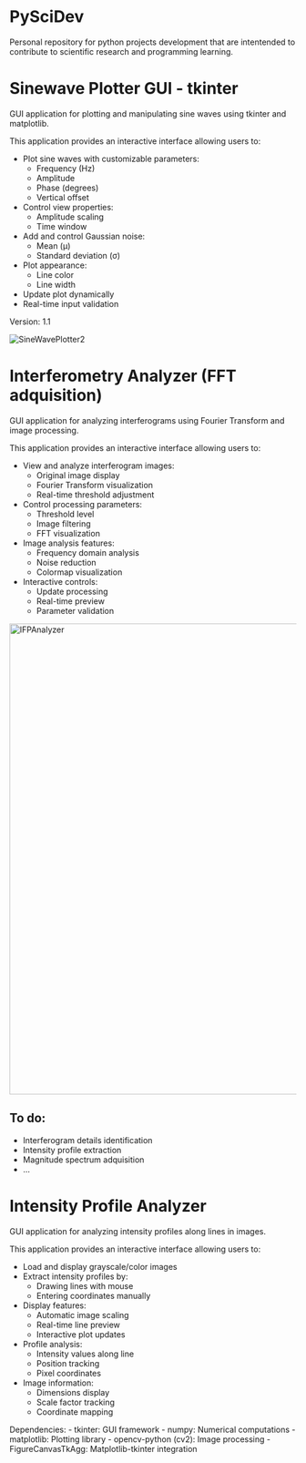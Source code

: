 # PySciDev
Personal repository for python projects development that are intentended to contribute to scientific research and programming learning.

# Sinewave Plotter GUI - tkinter
GUI application for plotting and manipulating sine waves using tkinter and matplotlib.

This application provides an interactive interface allowing users to:
- Plot sine waves with customizable parameters:
  * Frequency (Hz)
  * Amplitude 
  * Phase (degrees)
  * Vertical offset
- Control view properties:
  * Amplitude scaling
  * Time window
- Add and control Gaussian noise:
  * Mean (μ)
  * Standard deviation (σ)
- Plot appearance:
  * Line color
  * Line width
- Update plot dynamically
- Real-time input validation
  
Version: 1.1

![SineWavePlotter2](https://github.com/user-attachments/assets/a3084539-3430-4bf0-8410-cb606b2ad92f)

# Interferometry Analyzer (FFT adquisition)
GUI application for analyzing interferograms using Fourier Transform and image processing.

This application provides an interactive interface allowing users to:
- View and analyze interferogram images:
  * Original image display
  * Fourier Transform visualization
  * Real-time threshold adjustment
- Control processing parameters:
  * Threshold level
  * Image filtering
  * FFT visualization
- Image analysis features:
  * Frequency domain analysis
  * Noise reduction
  * Colormap visualization
- Interactive controls:
  * Update processing
  * Real-time preview
  * Parameter validation

<img width="827" alt="IFPAnalyzer" src="https://github.com/user-attachments/assets/4aeb8526-18e5-4a4e-a060-26e347e0fc5d">

To do:
-
  * Interferogram details identification
  * Intensity profile extraction
  * Magnitude spectrum adquisition
  * ...

# Intensity Profile Analyzer
GUI application for analyzing intensity profiles along lines in images.

This application provides an interactive interface allowing users to:
- Load and display grayscale/color images
- Extract intensity profiles by:
  * Drawing lines with mouse
  * Entering coordinates manually
- Display features:
  * Automatic image scaling
  * Real-time line preview
  * Interactive plot updates
- Profile analysis:
  * Intensity values along line
  * Position tracking
  * Pixel coordinates
- Image information:
  * Dimensions display
  * Scale factor tracking
  * Coordinate mapping

Dependencies:
    - tkinter: GUI framework
    - numpy: Numerical computations
    - matplotlib: Plotting library
    - opencv-python (cv2): Image processing
    - FigureCanvasTkAgg: Matplotlib-tkinter integration
